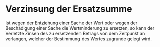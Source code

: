 # Verzinsung der Ersatzsumme

Ist wegen der Entziehung einer Sache der Wert oder wegen der Beschädigung einer Sache die Wertminderung zu ersetzen, so kann der Verletzte Zinsen des zu ersetzenden Betrags von dem Zeitpunkt an verlangen, welcher der Bestimmung des Wertes zugrunde gelegt wird. 

